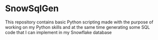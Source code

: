 # SnowSqlGen

This repository contains basic Python scripting made with the purpose of working on my Python skills and at the same time generating some SQL code that I can implement in my Snowflake database